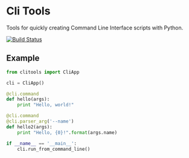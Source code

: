 # Cli Tools

Tools for quickly creating Command Line Interface scripts with Python.

[![Build Status](https://travis-ci.org/rshk/clitools.png)](https://travis-ci.org/rshk/clitools)


## Example

```python
from clitools import CliApp

cli = CliApp()

@cli.command
def hello(args):
    print "Hello, world!"

@cli.command
@cli.parser_arg('--name')
def hello2(args):
    print "Hello, {0}!".format(args.name)

if __name__ == '__main__':
    cli.run_from_command_line()
```
